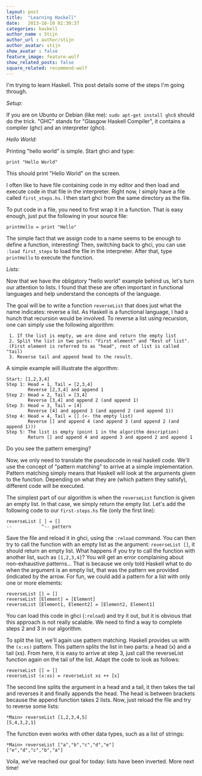 ```yaml
---
layout: post
title:  "Learning Haskell"
date:   2013-10-10 02:30:37
categories: haskell
author_name : Stijn
author_url : author/stijn
author_avatar: stijn 
show_avatar : false
feature_image: feature-wolf
show_related_posts: false
square_related: recommend-wolf
---
```



I'm trying to learn Haskell.
This post details some of the steps I'm going through.

_Setup:_

If you are on Ubuntu or Debian (like me): `sudo apt-get install ghc6` should do the trick.
"GHC" stands for "Glasgow Haskell Compiler", it contains a compiler (ghc) and an interpreter (ghci).

_Hello World:_

Printing "hello world" is simple. Start ghci and type:

    print "Hello World"

This should print "Hello World" on the screen.

I often like to have file containing code in my editor and then load and execute code in that file in the interpreter.
Right now, I simply have a file called `first_steps.hs`. I then start ghci from the same directory as the file.

To put code in a file, you need to first wrap it in a function. That is easy enough, just put the following in your source file:

    printHello = print "Hello"

The simple fact that we assign code to a name seems to be enough to define a function, interesting!
Then, switching back to ghci, you can use `:load first_steps` to load the file in the interpreter. After that, type `printHello` to execute the function.

_Lists:_

Now that we have the obligatory "hello world" example behind us, let's turn our attention to lists.
I found that these are often important in functional languages and help understand the concepts of the language.

The goal will be to write a function `reverseList` that does just what the name indicates: reverse a list.
As Haskell is a functional language, I had a hunch that recursion would be involved.
To reverse a list using recursion, one can simply use the following algorithm:

     1. If the list is empty, we are done and return the empty list
     2. Split the list in two parts: "First element" and "Rest of list".
	 (First element is referred to as "head", rest of list is called "tail)
	 3. Reverse tail and append head to the result.

A simple example will illustrate the algorithm:

    Start: [1,2,3,4]
	Step 1: Head = 1, Tail = [2,3,4]
	        Reverse [2,3,4] and append 1
	Step 2: Head = 2, Tail = [3,4]
		    Reverse [3,4] and append 2 (and append 1)
	Step 3: Head = 3, Tail = [4]
	        Reverse [4] and append 3 (and append 2 (and append 1))
	Step 4: Head = 4, Tail = [] (<- the empty list)
	        Reverse [] and append 4 (and append 3 (and append 2 (and append 1)))
	Step 5: The list is empty (point 1 in the algorithm description)
	        Return [] and append 4 and append 3 and append 2 and append 1

Do you see the pattern emerging?

Now, we only need to translate the pseudocode in real haskell code.
We'll use the concept of "pattern matching" to arrive at a simple implementation. Pattern matching simply means that Haskell will look at the arguments given to the function. Depending on what they are (which pattern they satisfy), different code will be executed.

The simplest part of our algorithm is when the `reverseList` function is given an empty list. In that case, we simply return the empty list.
Let's add the following code to our `first-steps.hs` file (only the first line):

    reverseList [ ] = []
    --           ^-- pattern	

Save the file and reload it in ghci, using the `:reload` command.
You can then try to call the function with an empty list as the argument: `reverseList []`, it should return an empty list.
What happens if you try to call the function with another list, such as `[1,2,3,4]`? You will get an error complaining about non-exhaustive patterns... That is because we only told Haskell what to do when the argument is an empty list, that was the pattern we provided (indicated by the arrow.
For fun, we could add a pattern for a list with only one or more elements:

    reverseList [] = []
	reverseList [Element] = [Element]
	reverseList [Element1, Element2] = [Element2, Element1]

You can load this code in ghci (`:reload`) and try it out, but it is obvious that this approach is not really scalable.
We need to find a way to complete steps 2 and 3 in our algorithm.

To split the list, we'll again use pattern matching. Haskell provides us with the `(x:xs)` pattern. This pattern splits the list in two parts: a head (x) and a tail (xs).
From here, it is easy to arrive at step 3, just call the reverseList function again on the tail of the list.
Adapt the code to look as follows:

    reverseList [] = []
	reverseList (x:xs) = reverseList xs ++ [x]

The second line splits the argument in a head and a tail, it then takes the tail and reverses it and finally appends the head. The head is between brackets because the append function takes 2 lists.
Now, just reload the file and try to reverse some lists:

    *Main> reverseList [1,2,3,4,5]
    [5,4,3,2,1]

The function even works with other data types, such as a list of strings:

    *Main> reverseList ["a","b","c","d","e"]
    ["e","d","c","b","a"]

Voila, we've reached our goal for today: lists have been inverted. More next time!

